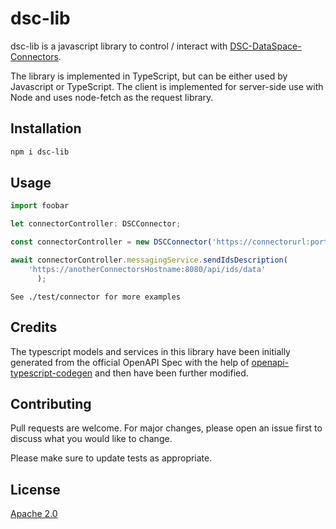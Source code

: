 # dsc-lib

dsc-lib is a javascript library to control / interact with [DSC-DataSpace-Connectors](https://github.com/International-Data-Spaces-Association/DataspaceConnector).

The library is implemented in TypeScript, but can be either used by Javascript or TypeScript. The client is implemented for server-side use with Node and uses node-fetch as the request library.

## Installation

```bash
npm i dsc-lib
```

## Usage

```typescript
import foobar

let connectorController: DSCConnector;

const connectorController = new DSCConnector('https://connectorurl:port', "username", "password");

await connectorController.messagingService.sendIdsDescription(
    'https://anotherConnectorsHostname:8080/api/ids/data'
      );
```

    See ./test/connector for more examples

## Credits

The typescript models and services in this library have been initially generated from the official OpenAPI Spec with the help of [openapi-typescript-codegen](https://github.com/ferdikoomen/openapi-typescript-codegen) and then have been further modified.

## Contributing

Pull requests are welcome. For major changes, please open an issue first to discuss what you would like to change.

Please make sure to update tests as appropriate.

## License

[Apache 2.0](https://www.apache.org/licenses/LICENSE-2.0.txt)
